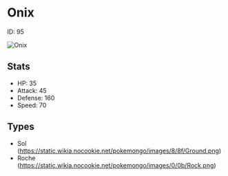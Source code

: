 # Onix


ID: 95

![](https://raw.githubusercontent.com/PokeAPI/sprites/master/sprites/pokemon/other/official-artwork/95.png "Onix")

## Stats


 - HP: 35
 - Attack: 45
 - Defense: 160
 - Speed: 70

## Types


 - Sol (https://static.wikia.nocookie.net/pokemongo/images/8/8f/Ground.png)
 - Roche (https://static.wikia.nocookie.net/pokemongo/images/0/0b/Rock.png)
